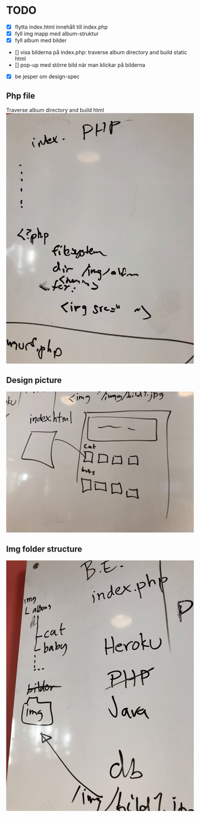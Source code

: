 # TODO

- [x] flytta index.html innehåll till index.php
- [x] fyll img mapp med album-struktur
- [x] fyll album med bilder
- [] visa bilderna på index.php: traverse album directory and build static html
- [] pop-up med större bild när man klickar på bilderna
- [x] be jesper om design-spec

## Php file
Traverse album directory and build html
![](/resources/img/todo-3.jpg)

## Design picture
![design](/resources/img/todo-2.jpg)

## Img folder structure
![](/resources/img/todo-1.jpg)
